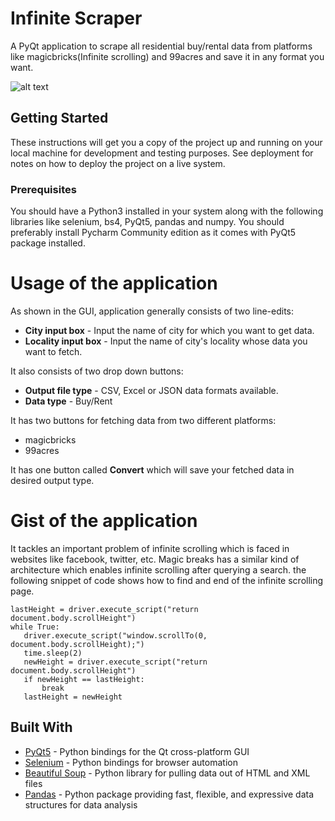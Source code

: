 # Infinite Scraper

A PyQt application to scrape all residential buy/rental data from platforms like magicbricks(Infinite scrolling) and 99acres and save it in any format you want.

![alt text](http://i.imgur.com/bUeIgld.png)

## Getting Started

These instructions will get you a copy of the project up and running on your local machine for development and testing purposes. See deployment for notes on how to deploy the project on a live system.

### Prerequisites

You should have a Python3 installed in your system along with the following libraries like selenium, bs4, PyQt5, pandas and numpy. You should preferably install Pycharm Community edition as it comes with PyQt5 package installed.

# Usage of the application

As shown in the GUI, application generally consists of two line-edits:
* **City input box** - Input the name of city for which you want to get data.
* **Locality input box** - Input the name of city's locality whose data you want to fetch.

It also consists of two drop down buttons:
* **Output file type** - CSV, Excel or JSON data formats available.
* **Data type** - Buy/Rent

It has two buttons for fetching data from two different platforms:
* magicbricks
* 99acres

It has one button called **Convert** which will save your fetched data in desired output type.

# Gist of the application

It tackles an important problem of infinite scrolling which is faced in websites like facebook, twitter, etc. Magic breaks has a similar kind of architecture which enables infinite scrolling after querying a search.
the following snippet of code shows how to find and end of the infinite scrolling page.
```
lastHeight = driver.execute_script("return document.body.scrollHeight")
while True:
   driver.execute_script("window.scrollTo(0, document.body.scrollHeight);")
   time.sleep(2)
   newHeight = driver.execute_script("return document.body.scrollHeight")
   if newHeight == lastHeight:
       break
   lastHeight = newHeight
```


## Built With

* [PyQt5](http://pyqt.sourceforge.net/Docs/PyQt5/) -  Python bindings for the Qt cross-platform GUI
* [Selenium](http://selenium-python.readthedocs.io/) - Python bindings for browser automation
* [Beautiful Soup](https://www.crummy.com/software/BeautifulSoup/bs4/doc/) - Python library for pulling data out of HTML and XML files
* [Pandas](http://pandas.pydata.org/pandas-docs/stable/) - Python package providing fast, flexible, and expressive data structures for data analysis
